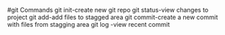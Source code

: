 #git Commands
git init-create new git repo
git status-view changes to project
git add-add files to stagged area
git commit-create a new commit with files from stagging area
git log -view recent commit